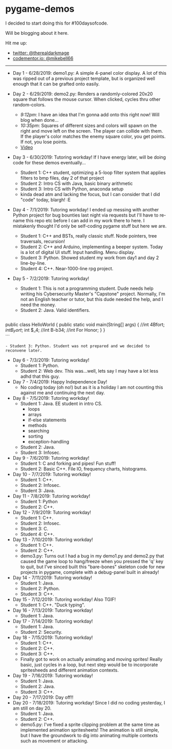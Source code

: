 # pygame-demos

I decided to start doing this for \#100daysofcode.

Will be blogging about it here. 

Hit me up: 

- [twitter: \@therealdarkmage](https://m.twitter.com/therealdarkmage)
- [codementor.io: \@mikebell66](https://www.codementor.io/mikebell66)

-----

- Day 1 - 6/28/2019: demo1.py: A simple 4-panel color display. A lot of this was ripped out of a previous project template, but is organized well enough that it can be grafted onto easily.
- Day 2 - 6/29/2019: demo2.py: Renders a randomly-colored 20x20 square that follows the mouse cursor. When clicked, cycles thru other random-colors.
    - *9:12pm*: I have an idea that I'm gonna add onto this right now! Will blog when done...
    - *10:35pm*: Squares of different sizes and colors will spawn on the right and move left on the screen. The player can collide with them. If the player's color matches the enemy square color, you get points. If not, you lose points.
    - [Video](https://www.youtube.com/watch?v=48Bou6GnWFM)
- Day 3 - 6/30/2019: Tutoring workday! If I have energy later, will be doing code for these demos eventually... 
    - Student 1: C++ student, optimizing a 5-loop filter system that applies filters to bmp files, day 2 of that project
    - Student 2: Intro CS with Java, basic binary arithmetic
    - Student 3: Intro CS with Python, anaconda setup
    - kinda dead atm and lacking the focus, but I can consider that I did "code" today, blargh! :E 
- Day 4 - 7/1/2019: Tutoring workday! I ended up messing with another Python project for bug bounties last night via requests but I'll have to re-name this repo etc before I can add in my work there to here. I mistakenly thought I'd only be self-coding pygame stuff but here we are.
    - Student 1: C++ and BSTs, really classic stuff. Node pointers, tree traversals, recursion!
    - Student 2: C++ and Arduino, implementing a beeper system. Today is a lot of digital UI stuff. Input handling. Menu display.
    - Student 3: Python. Showed student my work from day1 and day 2 line-by-line. 
    - Student 4: C++. Near-1000-line rpg project.
- Day 5 - 7/2/2019: Tutoring workday! 
    - Student 1: This is not a programming student. Dude needs help writing his Cybersecurity Master's "Capstone" project. Normally, I'm not an English teacher or tutor, but this dude needed the help, and I need the money.
    - Student 2: Java. Valid identifiers. 

    ```
 public class HelloWorld {
    public static void main(String[] args) {
        //int 4Bfort$;
        int B_Fort$;
        int $_4;
        //int B-b34;
        //int For Honor;
    }
}   
    ```

    - Student 3: Python. Student was not prepared and we decided to reconvene later.
- Day 6 - 7/3/2019: Tutoring workday!
    - Student 1: Python.
    - Student 2: Web dev. This was...well, lets say I may have a lot less adhd that this guy.
- Day 7 - 7/4/2019: Happy Independence Day!
    - No coding today (oh no!) but as it is a holiday I am not counting this against me and continuing the next day.
- Day 8 - 7/5/2019: Tutoring workday!
    - Student 1: Java. EE student in intro CS.
        - loops
        - arrays
        - if-else statements
        - methods
        - searching
        - sorting
        - exception-handling
    - Student 2: Java.
    - Student 3: Infosec.
- Day 9 - 7/6/2019: Tutoring workday!
    - Student 1: C and forking and pipes! Fun stuff!
    - Student 2: Basic C++. File IO, frequency charts, histograms.
- Day 10 - 7/7/2019: Tutoring workday!
    - Student 1: C++.
    - Student 2: Infosec.
    - Student 3: Java.
- Day 11 - 7/8/2019: Tutoring workday!
    - Student 1: Python
    - Student 2: C++.
- Day 12 - 7/9/2019: Tutoring workday!
    - Student 1: C++.
    - Student 2: Infosec.
    - Student 3: C.
    - Student 4: C++.
- Day 13 - 7/10/2019: Tutoring workday!
    - Student 1: C++.
    - Student 2: C++. 
    - demo3.py: Turns out I had a bug in my demo1.py and demo2.py that caused the game loop to hang/freeze when you pressed the 'q' key to quit, but I've sinced built this "bare-bones" skeleton code for new projects in pygame, complete with a debug-panel built in already!
- Day 14 - 7/11/2019: Tutoring workday!
    - Student 1: Java.
    - Student 2: Python. 
    - Student 3: C++. 
- Day 15 - 7/12/2019: Tutoring workday! Also TGIF!
    - Student 1: C++. "Duck typing". 
- Day 16 - 7/13/2019: Tutoring workday!
    - Student 1: Java.
- Day 17 - 7/14/2019: Tutoring workday!
    - Student 1: Java.
    - Student 2: Security.
- Day 18 - 7/15/2019: Tutoring workday!
    - Student 1: C++.
    - Student 2: C++.
    - Student 3: C++.
    - Finally got to work on actually animating and moving sprites! Really basic, just cycles in a loop, but next step would be to incorporate spritesheeds and different animation contexts.
- Day 19 - 7/16/2019: Tutoring workday!
    - Student 1: Java.
    - Student 2: Java.
    - Student 3: C++.
- Day 20 - 7/17/2019: Day off!!
- Day 20 - 7/18/2019: Tutoring workday! Since I did no coding yesterday, I am still on day 20.
    - Student 1: Java. 
    - Student 2: C++.
    - demo5.py: I've fixed a sprite clipping problem at the same time as implemented animation spritesheets! The animation is still simple, but I have the groundwork to dig into animating multiple contexts such as movement or attacking.

